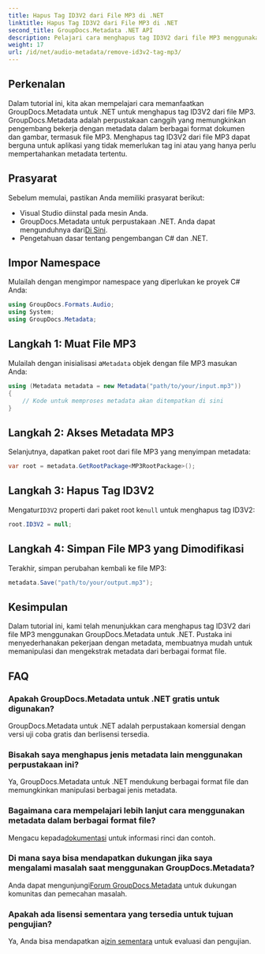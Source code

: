 ```yaml
---
title: Hapus Tag ID3V2 dari File MP3 di .NET
linktitle: Hapus Tag ID3V2 dari File MP3 di .NET
second_title: GroupDocs.Metadata .NET API
description: Pelajari cara menghapus tag ID3V2 dari file MP3 menggunakan GroupDocs.Metadata untuk .NET. Kelola metadata dalam proyek C# Anda secara efisien.
weight: 17
url: /id/net/audio-metadata/remove-id3v2-tag-mp3/
---
```

## Perkenalan
Dalam tutorial ini, kita akan mempelajari cara memanfaatkan GroupDocs.Metadata untuk .NET untuk menghapus tag ID3V2 dari file MP3. GroupDocs.Metadata adalah perpustakaan canggih yang memungkinkan pengembang bekerja dengan metadata dalam berbagai format dokumen dan gambar, termasuk file MP3. Menghapus tag ID3V2 dari file MP3 dapat berguna untuk aplikasi yang tidak memerlukan tag ini atau yang hanya perlu mempertahankan metadata tertentu.
## Prasyarat
Sebelum memulai, pastikan Anda memiliki prasyarat berikut:
- Visual Studio diinstal pada mesin Anda.
-  GroupDocs.Metadata untuk perpustakaan .NET. Anda dapat mengunduhnya dari[Di Sini](https://releases.groupdocs.com/metadata/net/).
- Pengetahuan dasar tentang pengembangan C# dan .NET.

## Impor Namespace
Mulailah dengan mengimpor namespace yang diperlukan ke proyek C# Anda:
```csharp
using GroupDocs.Formats.Audio;
using System;
using GroupDocs.Metadata;
```
## Langkah 1: Muat File MP3
 Mulailah dengan inisialisasi a`Metadata` objek dengan file MP3 masukan Anda:
```csharp
using (Metadata metadata = new Metadata("path/to/your/input.mp3"))
{
    // Kode untuk memproses metadata akan ditempatkan di sini
}
```
## Langkah 2: Akses Metadata MP3
Selanjutnya, dapatkan paket root dari file MP3 yang menyimpan metadata:
```csharp
var root = metadata.GetRootPackage<MP3RootPackage>();
```
## Langkah 3: Hapus Tag ID3V2
 Mengatur`ID3V2` properti dari paket root ke`null` untuk menghapus tag ID3V2:
```csharp
root.ID3V2 = null;
```
## Langkah 4: Simpan File MP3 yang Dimodifikasi
Terakhir, simpan perubahan kembali ke file MP3:
```csharp
metadata.Save("path/to/your/output.mp3");
```

## Kesimpulan
Dalam tutorial ini, kami telah menunjukkan cara menghapus tag ID3V2 dari file MP3 menggunakan GroupDocs.Metadata untuk .NET. Pustaka ini menyederhanakan pekerjaan dengan metadata, membuatnya mudah untuk memanipulasi dan mengekstrak metadata dari berbagai format file.

## FAQ
### Apakah GroupDocs.Metadata untuk .NET gratis untuk digunakan?
GroupDocs.Metadata untuk .NET adalah perpustakaan komersial dengan versi uji coba gratis dan berlisensi tersedia.
### Bisakah saya menghapus jenis metadata lain menggunakan perpustakaan ini?
Ya, GroupDocs.Metadata untuk .NET mendukung berbagai format file dan memungkinkan manipulasi berbagai jenis metadata.
### Bagaimana cara mempelajari lebih lanjut cara menggunakan metadata dalam berbagai format file?
 Mengacu kepada[dokumentasi](https://tutorials.groupdocs.com/metadata/net/) untuk informasi rinci dan contoh.
### Di mana saya bisa mendapatkan dukungan jika saya mengalami masalah saat menggunakan GroupDocs.Metadata?
 Anda dapat mengunjungi[Forum GroupDocs.Metadata](https://forum.groupdocs.com/c/metadata/14) untuk dukungan komunitas dan pemecahan masalah.
### Apakah ada lisensi sementara yang tersedia untuk tujuan pengujian?
Ya, Anda bisa mendapatkan a[izin sementara](https://purchase.groupdocs.com/temporary-license/) untuk evaluasi dan pengujian.